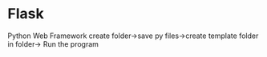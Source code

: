# Flask
Python Web Framework
create folder->save py files->create template folder in folder-> Run the program
